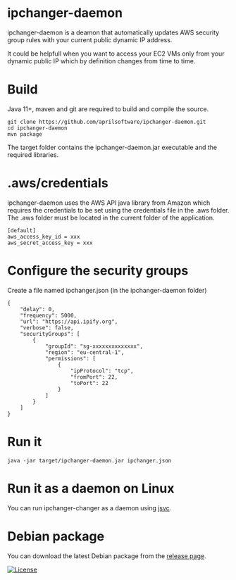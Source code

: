 # ipchanger-daemon

ipchanger-daemon is a deamon that automatically updates AWS security group rules with your current public dynamic IP address.

It could be helpfull when you want to access your EC2 VMs only from your dynamic public IP which by definition changes from time to time.

# Build

Java 11+, maven and git are required to build and compile the source.

    git clone https://github.com/aprilsoftware/ipchanger-daemon.git
    cd ipchanger-daemon
    mvn package

The target folder contains the ipchanger-daemon.jar executable and the required libraries.

# .aws/credentials

ipchanger-daemon uses the AWS API java library from Amazon which requires the credentials to be set using the credentials file in the .aws folder. The .aws folder must be located in the current folder of the application.

    [default]
    aws_access_key_id = xxx
    aws_secret_access_key = xxx

# Configure the security groups

Create a file named ipchanger.json (in the ipchanger-daemon folder)

    {
    	"delay": 0,
    	"frequency": 5000,
    	"url": "https://api.ipify.org",
		"verbose": false,
    	"securityGroups": [
		    {
                "groupId": "sg-xxxxxxxxxxxxxx",
			    "region": "eu-central-1",
			    "permissions": [
    				{
					    "ipProtocol": "tcp",
					    "fromPort": 22,
					    "toPort": 22
				    }
			    ]
		    }	
	    ]
    }


# Run it

    java -jar target/ipchanger-daemon.jar ipchanger.json


# Run it as a daemon on Linux

You can run ipchanger-changer as a daemon using [jsvc](https://commons.apache.org/proper/commons-daemon/jsvc.html).


# Debian package

You can download the latest Debian package from the [release page](https://github.com/aprilsoftware/ipchanger-daemon/releases).


[![License](https://img.shields.io/badge/License-Apache_2.0-blue.svg)](LICENSE)
